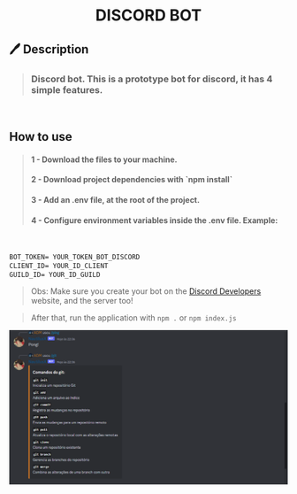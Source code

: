 <h1 align="center">
DISCORD BOT
</h1>

<h2>🖊️ Description</h2>

> <h3>Discord bot. This is a prototype bot for discord, it has 4 simple features. </h3>

<br>

<h2>How to use</h2>

> <h4>1 - Download the files to your machine. </h4>
>
> <h4> 2 - Download project dependencies with `npm install` </h4>
>
> <h4>3 - Add an .env file, at the root of the project.</h4>
>
> <h4> 4 - Configure environment variables inside the .env file. Example: </h4>
<br>

~~~
BOT_TOKEN= YOUR_TOKEN_BOT_DISCORD
CLIENT_ID= YOUR_ID_CLIENT
GUILD_ID= YOUR_ID_GUILD
~~~

> Obs: Make sure you create your bot on the [Discord Developers](https://discord.com/developers/applications) website, and the server too!

<p>

> After that, run the application with `npm .` or `npm index.js`

</p>

<img src="./imgs/example-use.png">